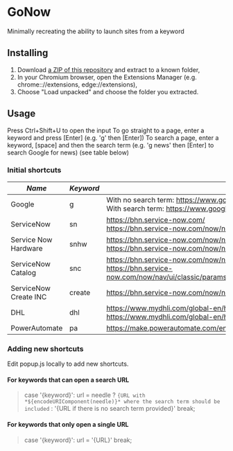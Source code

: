 # GoNow
Minimally recreating the ability to launch sites from a keyword

## Installing
1. Download [a ZIP of this repository](https://github.com/danlibbo/gonow/archive/refs/heads/main.zip) and extract to a known folder,
2. In your Chromium browser, open the Extensions Manager (e.g. chrome:://extensions, edge://extensions),
3. Choose "Load unpacked" and choose the folder you extracted.

## Usage
Press Ctrl+Shift+U to open the input
To go straight to a page, enter a keyword and press [Enter] (e.g. 'g' then [Enter])
To search a page, enter a keyword, [space] and then the search term (e.g. 'g news' then [Enter] to search Google for news)
(see table below) 

### Initial shortcuts
| *Name* | *Keyword* | *URL(s)* (search term as '${encodeURIComponent(needle)}') |
| --- | --- | --- |
| Google | g | With no search term: https://www.google.com/ <br> With search term: https://www.google.com/search?q=${encodeURIComponent(needle)} |
| ServiceNow | sn | https://bhn.service-now.com/ <br> https://bhn.service-now.com/now/nav/ui/search/0f8b85d0c7922010099a308dc7c2606a/params/search-term/${encodeURIComponent(needle)}/global-search-data-config-id/c861cea2c7022010099a308dc7c26041/search-context/now%2Fnav%2Fui |
| Service Now Hardware | snhw | https://bhn.service-now.com/now/nav/ui/classic/params/target/alm_hardware_list.do%3Fsysparm_userpref_module%3D2e1c10722b4b350011376bce59da15ca <br> https://bhn.service-now.com/now/nav/ui/classic/params/target/alm_hardware_list.do%3Fsysparm_query%3D123TEXTQUERY321%253D${encodeURIComponent(needle)}%26sysparm_first_row%3D1%26sysparm_view%3D |
| ServiceNow Catalog | snc | https://bhn.service-now.com/now/nav/ui/classic/params/target/catalog_home.do%3Fsysparm_view%3Dcatalog_testing <br> https://bhn.service-now.com/now/nav/ui/classic/params/target/catalog_find.do%3Fsysparm_parent%3D%26sysparm_catalog%3D5eabc27849d2210006cde55a4db0b013%26sysparm_catalog_view%3Dcatalog_testing%26sysparm_processing_hint%3D%26sysparm_tsgroups%3D%26sysparm_view%3Dtext_search%26sysparm_parent_sys_id%3D%26sysparm_parent_table%3D%26sysparm_view%3Dcatalog_testing%26sysparm_collection%3D%26sysparm_collectionID%3D%26sysparm_collection_key%3D%26sysparm_search%3D${encodeURIComponent(needle)} |
| ServiceNow Create INC | create | https://bhn.service-now.com/now/nav/ui/classic/params/target/incident.do%3Fsys_id%3D-1%26sysparm_stack%3Dincident_list.do%26sysparm_view%3Dinternal%26sysparm_query%3Du_class%253Dinternal%255Econtact_type%253Dwalk-in%255EEQ |
| DHL | dhl | https://www.mydhli.com/global-en/home/ <br> https://www.mydhli.com/global-en/home/tracking/tracking-express.html?submit=1&tracking-id={encodeURIComponent(needle)} |
| PowerAutomate | pa | https://make.powerautomate.com/environments/Default-09f55992-c50c-4562-8657-b1bd6acc36c5/home?auth_upn=dlibb00@bhnetwork.com&utm_source=office&utm_medium=app_launcher&utm_campaign=office_referrals |

### Adding new shortcuts
Edit popup.js locally to add new shortcuts. 

#### For keywords that can open a search URL
> case '{keyword}':
> url = needle ? `{URL with *${encodeURIComponent(needle)}* where the search term should be included` : '{URL if there is no search term provided}'
> break;

#### For keywords that only open a single URL
> case '{keyword}':
> url = '{URL}'
> break;
